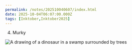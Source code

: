 ```yaml
---
permalink: /notes/202510040607/index.html
date: 2025-10-04T06:07:00.000Z
tags: [Inktober,Inktober2025]
---
```


04. Murky

![A drawing of a dinosaur in a swamp surrounded by trees](https://cdn.rknight.me/site/2025/inktober-2025-04.jpg)